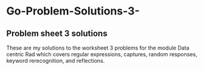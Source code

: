 # Go-Problem-Solutions-3-

## Problem sheet 3 solutions 

These are my solutions to the worksheet 3 problems for the module Data centric Rad which covers regular expressions, captures, random responses, keyword rerecognition, and reflections.  

